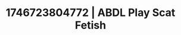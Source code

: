 ---
categories:
- BDSM whisper
- Nude shadows
- Cosmic sensuality
- AI-generated
- Dirty whispers
- ASMR
- Soft domination
- Cosplay
image: /assets/images/1746723804772.jpg
layout: post
seo:
  description: Featured content with high-quality ABDL Play, Scat Fetish. HD images
    available.
  keywords: ABDL Play, Scat Fetish
  og_image: /assets/images/1746723804772.jpg
  schema_type: VisualArtwork
tags:
- '#1746723804772'
- Scat Fetish
- ABDL Play
title: 1746723804772 | ABDL Play Scat Fetish
---